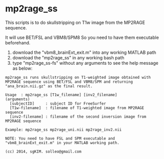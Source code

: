 mp2rage_ss
=============

This scripts is to do skullstripping on T1w image from the MP2RAGE sequence.

It will use BET/FSL and VBM8/SPM8 So you need to have them executable beforehand.

1. download the "vbm8_brainExt_exit.m" into any working MATLAB path
2. download the "mp2rage_ss" in any working bash path
3. type "mp2rage_ss-fs" without any arguments to see the help message as below:

```
mp2rage_ss runs skullstripping on T1-weighted image obtained with MP2RAGE sequence using BET/FSL and VBM8/SPM and returning "ana_brain.nii.gz" as the final result.

Usage  : mp2rage_ss [T1w_filename] [inv2_filename]
(arguments)
  [subjectID]     : subject ID for FreeSurfer
  [T1w-filename]  : filename of T1-weighted image from MP2RAGE sequence
  [inv2-filename] : filename of the second inversion image from MP2RAGE sequence

Example: mp2rage_ss mp2rage_uni.nii mp2rage_inv2.nii

NOTE: You need to have FSL and SPM executable and "vbm8_brainExt_exit.m" in your MATLAB working path.

(cc) 2014, sgKIM. solleo@gmail.com
```

